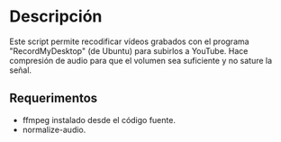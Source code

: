 
# Descripción

Este script permite recodificar vídeos grabados con el programa "RecordMyDesktop" (de Ubuntu) para subirlos a YouTube. Hace compresión de audio para que el volumen sea suficiente y no sature la señal.

## Requerimentos

- ffmpeg instalado desde el código fuente.
- normalize-audio.

